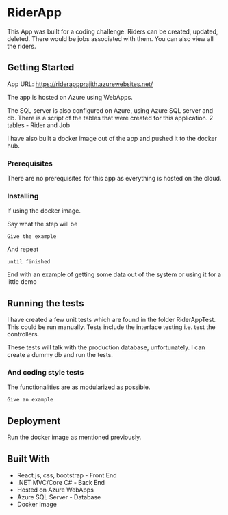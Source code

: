 # RiderApp

This App was built for a coding challenge. Riders can be created, updated, deleted. There would be jobs associated with them. You can also view all the riders. 

## Getting Started

App URL: https://riderappprajith.azurewebsites.net/

The app is hosted on Azure using WebApps.

The SQL server is also configured on Azure, using Azure SQL server and db. There is a script of the tables that were created for this application. 2 tables - Rider and Job

I have also built a docker image out of the app and pushed it to the docker hub.

### Prerequisites

There are no prerequisites for this app as everything is hosted on the cloud. 

### Installing

If using the docker image.

Say what the step will be

```
Give the example
```

And repeat

```
until finished
```

End with an example of getting some data out of the system or using it for a little demo

## Running the tests

I have created a few unit tests which are found in the folder RiderAppTest. This could be run manually. Tests include the interface testing i.e. test the controllers. 

These tests will talk with the production database, unfortunately. I can create a dummy db and run the tests.


### And coding style tests

The functionalities are as modularized as possible.

```
Give an example
```

## Deployment

Run the docker image as mentioned previously. 

## Built With

* React.js, css, bootstrap - Front End 
* .NET MVC/Core C# - Back End
* Hosted on Azure WebApps
* Azure SQL Server - Database
* Docker Image
